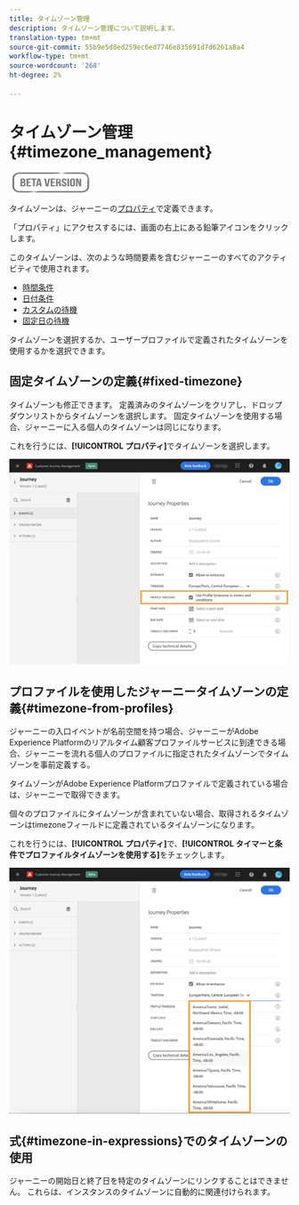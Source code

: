 ```yaml
---
title: タイムゾーン管理
description: タイムゾーン管理について説明します。
translation-type: tm+mt
source-git-commit: 55b9e5d8ed259ec6ed7746e835691d7d6261a8a4
workflow-type: tm+mt
source-wordcount: '268'
ht-degree: 2%

---
```


# タイムゾーン管理 {#timezone_management}

![](../assets/do-not-localize/badge.png)

タイムゾーンは、ジャーニーの[プロパティ](../building-journeys/journey-gs.md#change-properties)で定義できます。

「プロパティ」にアクセスするには、画面の右上にある鉛筆アイコンをクリックします。

このタイムゾーンは、次のような時間要素を含むジャーニーのすべてのアクティビティで使用されます。

* [時間条件](../building-journeys/condition-activity.md#time_condition)
* [日付条件](../building-journeys/condition-activity.md#date_condition)
* [カスタムの待機](../building-journeys/wait-activity.md#custom)
* [固定日の待機](../building-journeys/wait-activity.md#fixed_date)

タイムゾーンを選択するか、ユーザープロファイルで定義されたタイムゾーンを使用するかを選択できます。

## 固定タイムゾーンの定義{#fixed-timezone}

タイムゾーンも修正できます。 定義済みのタイムゾーンをクリアし、ドロップダウンリストからタイムゾーンを選択します。 固定タイムゾーンを使用する場合、ジャーニーに入る個人のタイムゾーンは同じになります。

これを行うには、**[!UICONTROL プロパティ]**&#x200B;でタイムゾーンを選択します。

![](../assets/journey73.png)

## プロファイルを使用したジャーニータイムゾーンの定義{#timezone-from-profiles}

ジャーニーの入口イベントが名前空間を持つ場合、ジャーニーがAdobe Experience Platformのリアルタイム顧客プロファイルサービスに到達できる場合、ジャーニーを流れる個人のプロファイルに指定されたタイムゾーンでタイムゾーンを事前定義する。

タイムゾーンがAdobe Experience Platformプロファイルで定義されている場合は、ジャーニーで取得できます。

個々のプロファイルにタイムゾーンが含まれていない場合、取得されるタイムゾーンはtimezoneフィールドに定義されているタイムゾーンになります。

これを行うには、**[!UICONTROL プロパティ]**&#x200B;で、**[!UICONTROL タイマーと条件でプロファイルタイムゾーンを使用する]**&#x200B;をチェックします。

![](../assets/journey72.png)

## 式{#timezone-in-expressions}でのタイムゾーンの使用

ジャーニーの開始日と終了日を特定のタイムゾーンにリンクすることはできません。 これらは、インスタンスのタイムゾーンに自動的に関連付けられます。
